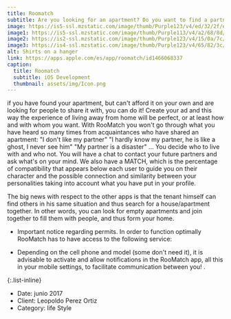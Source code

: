 ```yaml
---
title: Roomatch
subtitle: Are you looking for an apartment? Do you want to find a partner according to your tastes and requirements? RooMatch turns the concept of house hunting upside down. This application allows you to search both for an apartment and for a roommate. And not only that, it allows you to find and meet your ideal roommate.
image: https://is5-ssl.mzstatic.com/image/thumb/Purple123/v4/ed/32/2f/ed322f17-40cf-029a-5bac-3f1fdd265bd6/pr_source.png/300x0w.png 
image1: https://is5-ssl.mzstatic.com/image/thumb/Purple113/v4/a2/68/8d/a2688d1f-8e3f-1f98-7145-55139daa2b3d/pr_source.png/300x0w.png
image2: https://is2-ssl.mzstatic.com/image/thumb/Purple123/v4/15/0a/7c/150a7cd5-e3a0-607e-2944-3c7970c4316d/pr_source.png/300x0w.png
image3: https://is4-ssl.mzstatic.com/image/thumb/Purple123/v4/65/82/3c/65823c4e-b586-c9c5-0676-d41e67c4605e/pr_source.png/300x0w.png
alt: Shirts on a hanger
link: https://apps.apple.com/es/app/roomatch/id1466068337
caption:
  title: Roomatch
  subtitle: iOS Development
  thumbnail: assets/img/Icon.png
---
```

if you have found your apartment, but can't afford it on your own and are looking for people to share it with, you can do it! Create your ad and this way the experience of living away from home will be perfect, or at least how and with whom you want.
With RooMatch you won't go through what you have heard so many times from acquaintances who have shared an apartment: "I don't like my partner" "I hardly know my partner, he is like a ghost, I never see him" "My partner is a disaster" ... You decide who to live with and who not. You will have a chat to contact your future partners and ask what's on your mind.
We also have a MATCH, which is the percentage of compatibility that appears below each user to guide you on their character and the possible connection and similarity between your personalities taking into account what you have put in your profile.

The big news with respect to the other apps is that the tenant himself can find others in his same situation and thus search for a house/apartment together. In other words, you can look for empty apartments and join together to fill them with people, and thus form your home.

* Important notice regarding permits. In order to function optimally RooMatch has to have access to the following service:

- Depending on the cell phone and model (some don't need it), it is advisable to activate and allow notifications in the RooMatch app, all this in your mobile settings, to facilitate communication between you!
.

{:.list-inline}
- Date: junio 2017
- Client: Leopoldo Perez Ortiz
- Category: life Style

